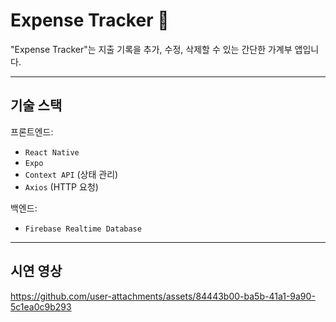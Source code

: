 # Expense Tracker 🧾

"Expense Tracker"는 지출 기록을 추가, 수정, 삭제할 수 있는 간단한 가계부 앱입니다.

---

## **기술 스택**
프론트엔드:
- `React Native`
- `Expo`
- `Context API` (상태 관리)
- `Axios` (HTTP 요청)

백엔드:
- `Firebase Realtime Database`

---

## **시연 영상**
https://github.com/user-attachments/assets/84443b00-ba5b-41a1-9a90-5c1ea0c9b293

